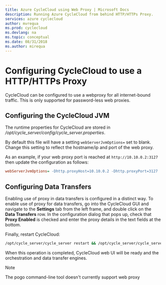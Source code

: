 ```yaml
---
title: Azure CycleCloud using Web Proxy | Microsoft Docs
description: Running Azure CycleCloud from behind HTTP/HTTPs Proxy.
services: azure cyclecloud
author: mvrequa
ms.prod: cyclecloud
ms.devlang: na
ms.topic: conceptual
ms.date: 08/31/2018
ms.author: mirequa
---
```


# Configuring CycleCloud to use a HTTP/HTTPs Proxy

CycleCloud can be configured to use a webproxy for all internet-bound traffic. This is 
only supported for password-less web proxies.

## Configuring the CycleCloud JVM

The runtime properties for CycleCloud are stored in
_/opt/cycle_server/config/cycle_server.properties_.

By default this file will have a setting `webServerJvmOptions=`
set to blank. Change this setting to reflect the hostname/ip and port of the web proxy.

As an example, if your web proxy port is reached at `http://10.10.0.2:3127` then
update the configuration as follows:
```ini
webServerJvmOptions= -Dhttp.proxyHost=10.10.0.2 -Dhttp.proxyPort=3127
```

## Configuring Data Transfers

Enabling use of proxy in data transfers is configured in a distinct way. To enable
use of proxy for data transfers, go into the CycleCloud GUI and navigate to the
**Settings** tab from the left frame, and double click on the **Data Transfers** row.
In the configuration dialog that pops up, check that **Proxy Enabled** is checked and enter
the proxy details in the text fields at the bottom.

Finally, restart CycleCloud:  
```bash
/opt/cycle_server/cycle_server restart && /opt/cycle_server/cycle_server await_startup
```

When this operation is completed, CycleCloud web UI will be ready and the
orchestration and data transfer engines.

> [!NOTE]
> The pogo command-line tool doesn't currently support web proxy

